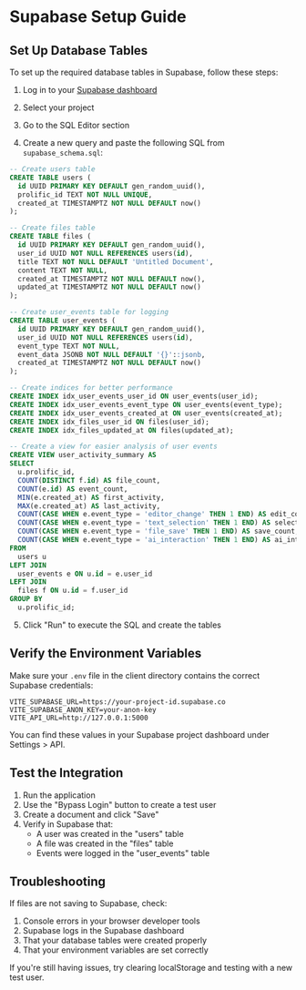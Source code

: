 # Supabase Setup Guide

## Set Up Database Tables

To set up the required database tables in Supabase, follow these steps:

1. Log in to your [Supabase dashboard](https://app.supabase.co/)

2. Select your project

3. Go to the SQL Editor section

4. Create a new query and paste the following SQL from `supabase_schema.sql`:

```sql
-- Create users table
CREATE TABLE users (
  id UUID PRIMARY KEY DEFAULT gen_random_uuid(),
  prolific_id TEXT NOT NULL UNIQUE,
  created_at TIMESTAMPTZ NOT NULL DEFAULT now()
);

-- Create files table
CREATE TABLE files (
  id UUID PRIMARY KEY DEFAULT gen_random_uuid(),
  user_id UUID NOT NULL REFERENCES users(id),
  title TEXT NOT NULL DEFAULT 'Untitled Document',
  content TEXT NOT NULL,
  created_at TIMESTAMPTZ NOT NULL DEFAULT now(),
  updated_at TIMESTAMPTZ NOT NULL DEFAULT now()
);

-- Create user_events table for logging
CREATE TABLE user_events (
  id UUID PRIMARY KEY DEFAULT gen_random_uuid(),
  user_id UUID NOT NULL REFERENCES users(id),
  event_type TEXT NOT NULL,
  event_data JSONB NOT NULL DEFAULT '{}'::jsonb,
  created_at TIMESTAMPTZ NOT NULL DEFAULT now()
);

-- Create indices for better performance
CREATE INDEX idx_user_events_user_id ON user_events(user_id);
CREATE INDEX idx_user_events_event_type ON user_events(event_type);
CREATE INDEX idx_user_events_created_at ON user_events(created_at);
CREATE INDEX idx_files_user_id ON files(user_id);
CREATE INDEX idx_files_updated_at ON files(updated_at);

-- Create a view for easier analysis of user events 
CREATE VIEW user_activity_summary AS
SELECT
  u.prolific_id,
  COUNT(DISTINCT f.id) AS file_count,
  COUNT(e.id) AS event_count,
  MIN(e.created_at) AS first_activity,
  MAX(e.created_at) AS last_activity,
  COUNT(CASE WHEN e.event_type = 'editor_change' THEN 1 END) AS edit_count,
  COUNT(CASE WHEN e.event_type = 'text_selection' THEN 1 END) AS selection_count,
  COUNT(CASE WHEN e.event_type = 'file_save' THEN 1 END) AS save_count,
  COUNT(CASE WHEN e.event_type = 'ai_interaction' THEN 1 END) AS ai_interaction_count
FROM
  users u
LEFT JOIN
  user_events e ON u.id = e.user_id
LEFT JOIN
  files f ON u.id = f.user_id
GROUP BY
  u.prolific_id;
```

5. Click "Run" to execute the SQL and create the tables

## Verify the Environment Variables

Make sure your `.env` file in the client directory contains the correct Supabase credentials:

```
VITE_SUPABASE_URL=https://your-project-id.supabase.co
VITE_SUPABASE_ANON_KEY=your-anon-key
VITE_API_URL=http://127.0.0.1:5000
```

You can find these values in your Supabase project dashboard under Settings > API.

## Test the Integration

1. Run the application
2. Use the "Bypass Login" button to create a test user
3. Create a document and click "Save"
4. Verify in Supabase that:
   - A user was created in the "users" table
   - A file was created in the "files" table
   - Events were logged in the "user_events" table

## Troubleshooting

If files are not saving to Supabase, check:

1. Console errors in your browser developer tools
2. Supabase logs in the Supabase dashboard
3. That your database tables were created properly
4. That your environment variables are set correctly

If you're still having issues, try clearing localStorage and testing with a new test user. 